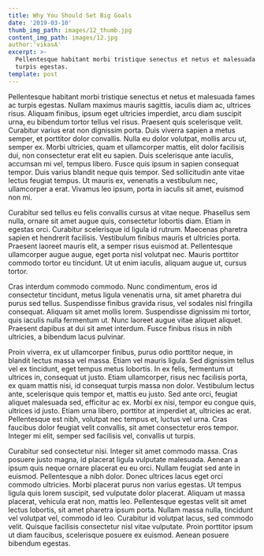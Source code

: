```yaml
---
title: Why You Should Set Big Goals
date: '2019-03-10'
thumb_img_path: images/12_thumb.jpg
content_img_path: images/12.jpg
author:'vikasA'
excerpt: >-
  Pellentesque habitant morbi tristique senectus et netus et malesuada fames ac
  turpis egestas.
template: post
---
```


Pellentesque habitant morbi tristique senectus et netus et malesuada fames ac turpis egestas. Nullam maximus mauris sagittis, iaculis diam ac, ultrices risus. Aliquam finibus, ipsum eget ultricies imperdiet, arcu diam suscipit urna, eu bibendum tortor tellus vel risus. Praesent quis scelerisque velit. Curabitur varius erat non dignissim porta. Duis viverra sapien a metus semper, et porttitor dolor convallis. Nulla eu dolor volutpat, mollis arcu ut, semper ex. Morbi ultricies, quam et ullamcorper mattis, elit dolor facilisis dui, non consectetur erat elit eu sapien. Duis scelerisque ante iaculis, accumsan mi vel, tempus libero. Fusce quis ipsum in sapien consequat tempor. Duis varius blandit neque quis tempor. Sed sollicitudin ante vitae lectus feugiat tempus. Ut mauris ex, venenatis a vestibulum nec, ullamcorper a erat. Vivamus leo ipsum, porta in iaculis sit amet, euismod non mi.

Curabitur sed tellus eu felis convallis cursus at vitae neque. Phasellus sem nulla, ornare sit amet augue quis, consectetur lobortis diam. Etiam in egestas orci. Curabitur scelerisque id ligula id rutrum. Maecenas pharetra sapien et hendrerit facilisis. Vestibulum finibus mauris et ultricies porta. Praesent laoreet mauris elit, a semper risus euismod at. Pellentesque ullamcorper augue augue, eget porta nisl volutpat nec. Mauris porttitor commodo tortor eu tincidunt. Ut ut enim iaculis, aliquam augue ut, cursus tortor.

Cras interdum commodo commodo. Nunc condimentum, eros id consectetur tincidunt, metus ligula venenatis urna, sit amet pharetra dui purus sed tellus. Suspendisse finibus gravida risus, vel sodales nisl fringilla consequat. Aliquam sit amet mollis lorem. Suspendisse dignissim mi tortor, quis iaculis nulla fermentum ut. Nunc laoreet augue vitae aliquet aliquet. Praesent dapibus at dui sit amet interdum. Fusce finibus risus in nibh ultricies, a bibendum lacus pulvinar.

Proin viverra, ex ut ullamcorper finibus, purus odio porttitor neque, in blandit lectus massa vel massa. Etiam vel mauris ligula. Sed dignissim tellus vel ex tincidunt, eget tempus metus lobortis. In ex felis, fermentum ut ultrices in, consequat ut justo. Etiam ullamcorper, risus nec facilisis porta, ex quam mattis nisi, id consequat turpis massa non dolor. Vestibulum lectus ante, scelerisque quis tempor et, mattis eu justo. Sed ante orci, feugiat aliquet malesuada sed, efficitur ac ex. Morbi ex nisi, tempor eu congue quis, ultrices id justo. Etiam urna libero, porttitor at imperdiet at, ultricies ac erat. Pellentesque est nibh, volutpat nec tempus et, luctus vel urna. Cras faucibus dolor feugiat velit convallis, sit amet consectetur eros tempor. Integer mi elit, semper sed facilisis vel, convallis ut turpis.

Curabitur sed consectetur nisi. Integer sit amet commodo massa. Cras posuere justo magna, id placerat ligula vulputate malesuada. Aenean a ipsum quis neque ornare placerat eu eu orci. Nullam feugiat sed ante in euismod. Pellentesque a nibh dolor. Donec ultrices lacus eget orci commodo ultricies. Morbi placerat purus non varius egestas. Ut tempus ligula quis lorem suscipit, sed vulputate dolor placerat. Aliquam ut massa placerat, vehicula erat non, mattis leo. Pellentesque egestas velit sit amet lectus lobortis, sit amet pharetra ipsum porta. Nullam massa nulla, tincidunt vel volutpat vel, commodo id leo. Curabitur id volutpat lacus, sed commodo velit. Quisque facilisis consectetur nisl vitae vulputate. Proin porttitor ipsum ut diam faucibus, scelerisque posuere ex euismod. Aenean posuere bibendum egestas.
